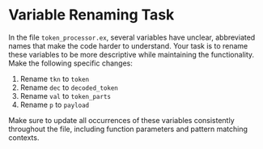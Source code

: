 # Variable Renaming Task

In the file `token_processor.ex`, several variables have unclear, abbreviated names that make the code harder to understand. Your task is to rename these variables to be more descriptive while maintaining the functionality. Make the following specific changes:

1. Rename `tkn` to `token`
2. Rename `dec` to `decoded_token`
3. Rename `val` to `token_parts`
4. Rename `p` to `payload`

Make sure to update all occurrences of these variables consistently throughout the file, including function parameters and pattern matching contexts.